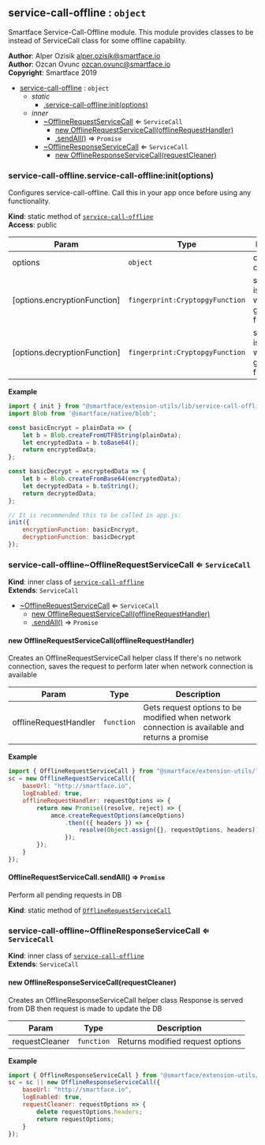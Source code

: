 <a name="module_service-call-offline"></a>

## service-call-offline : <code>object</code>
Smartface Service-Call-Offline module.
This module provides classes to be instead of ServiceCall class for some offline capability.

**Author**: Alper Ozisik <alper.ozisik@smartface.io>  
**Author**: Ozcan Ovunc <ozcan.ovunc@smartface.io>  
**Copyright**: Smartface 2019  

* [service-call-offline](#module_service-call-offline) : <code>object</code>
    * _static_
        * [.service-call-offline:init(options)](#module_service-call-offline.service-call-offline_init)
    * _inner_
        * [~OfflineRequestServiceCall](#module_service-call-offline..OfflineRequestServiceCall) ⇐ <code>ServiceCall</code>
            * [new OfflineRequestServiceCall(offlineRequestHandler)](#new_module_service-call-offline..OfflineRequestServiceCall_new)
            * [.sendAll()](#module_service-call-offline..OfflineRequestServiceCall.sendAll) ⇒ <code>Promise</code>
        * [~OfflineResponseServiceCall](#module_service-call-offline..OfflineResponseServiceCall) ⇐ <code>ServiceCall</code>
            * [new OfflineResponseServiceCall(requestCleaner)](#new_module_service-call-offline..OfflineResponseServiceCall_new)

<a name="module_service-call-offline.service-call-offline_init"></a>

### service-call-offline.service-call-offline:init(options)
Configures service-call-offline. Call this in your app once before using any functionality.

**Kind**: static method of [<code>service-call-offline</code>](#module_service-call-offline)  
**Access**: public  

| Param | Type | Description |
| --- | --- | --- |
| options | <code>object</code> | configuration options |
| [options.encryptionFunction] | <code>fingerprint:CryptopgyFunction</code> | stored data is encrypted with the given function |
| [options.decryptionFunction] | <code>fingerprint:CryptopgyFunction</code> | stored data is decrypted with the given function |

**Example**  
```js
import { init } from "@smartface/extension-utils/lib/service-call-offline";
import Blob from '@smartface/native/blob';

const basicEncrypt = plainData => {
    let b = Blob.createFromUTF8String(plainData);
    let encryptedData = b.toBase64();
    return encryptedData;
};

const basicDecrypt = encryptedData => {
    let b = Blob.createFromBase64(encryptedData);
    let decryptedData = b.toString();
    return decryptedData;
};

// It is recommended this to be called in app.js:
init({
    encryptionFunction: basicEncrypt,
    decryptionFunction: basicDecrypt
});
```
<a name="module_service-call-offline..OfflineRequestServiceCall"></a>

### service-call-offline~OfflineRequestServiceCall ⇐ <code>ServiceCall</code>
**Kind**: inner class of [<code>service-call-offline</code>](#module_service-call-offline)  
**Extends**: <code>ServiceCall</code>  

* [~OfflineRequestServiceCall](#module_service-call-offline..OfflineRequestServiceCall) ⇐ <code>ServiceCall</code>
    * [new OfflineRequestServiceCall(offlineRequestHandler)](#new_module_service-call-offline..OfflineRequestServiceCall_new)
    * [.sendAll()](#module_service-call-offline..OfflineRequestServiceCall.sendAll) ⇒ <code>Promise</code>

<a name="new_module_service-call-offline..OfflineRequestServiceCall_new"></a>

#### new OfflineRequestServiceCall(offlineRequestHandler)
Creates an OfflineRequestServiceCall helper class
If there's no network connection, saves the request to perform later when 
network connection is available


| Param | Type | Description |
| --- | --- | --- |
| offlineRequestHandler | <code>function</code> | Gets request options to be modified  when network connection is available and returns a promise |

**Example**  
```js
import { OfflineRequestServiceCall } from "@smartface/extension-utils/lib/service-call-offline";
sc = new OfflineRequestServiceCall({
    baseUrl: "http://smartface.io",
    logEnabled: true,
    offlineRequestHandler: requestOptions => {
        return new Promise((resolve, reject) => {
            amce.createRequestOptions(amceOptions)
                .then(({ headers }) => {
                    resolve(Object.assign({}, requestOptions, headers));
                });
        });
    }
});
```
<a name="module_service-call-offline..OfflineRequestServiceCall.sendAll"></a>

#### OfflineRequestServiceCall.sendAll() ⇒ <code>Promise</code>
Perform all pending requests in DB

**Kind**: static method of [<code>OfflineRequestServiceCall</code>](#module_service-call-offline..OfflineRequestServiceCall)  
<a name="module_service-call-offline..OfflineResponseServiceCall"></a>

### service-call-offline~OfflineResponseServiceCall ⇐ <code>ServiceCall</code>
**Kind**: inner class of [<code>service-call-offline</code>](#module_service-call-offline)  
**Extends**: <code>ServiceCall</code>  
<a name="new_module_service-call-offline..OfflineResponseServiceCall_new"></a>

#### new OfflineResponseServiceCall(requestCleaner)
Creates an OfflineResponseServiceCall helper class
Response is served from DB then request is made to update the DB


| Param | Type | Description |
| --- | --- | --- |
| requestCleaner | <code>function</code> | Returns modified request options |

**Example**  
```js
import { OfflineResponseServiceCall } from "@smartface/extension-utils/lib/service-call-offline";
sc = sc || new OfflineResponseServiceCall({
    baseUrl: "http://smartface.io",
    logEnabled: true,
    requestCleaner: requestOptions => {
        delete requestOptions.headers;
        return requestOptions;
    }
});     
```
